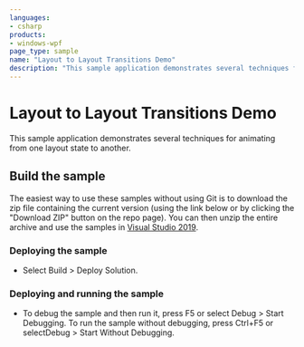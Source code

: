 ```yaml
---
languages:
- csharp
products:
- windows-wpf
page_type: sample
name: "Layout to Layout Transitions Demo"        
description: "This sample application demonstrates several techniques for animating from one layout state to another."
---
```

# Layout to Layout Transitions Demo
This sample application demonstrates several techniques for animating from one layout state to another.

## Build the sample
The easiest way to use these samples without using Git is to download the zip file containing the current version (using the link below or by clicking the "Download ZIP" button on the repo page). You can then unzip the entire archive and use the samples in [Visual Studio 2019](https://www.visualstudio.com/wpf-vs).

### Deploying the sample
- Select Build > Deploy Solution. 

### Deploying and running the sample
- To debug the sample and then run it, press F5 or select Debug >  Start Debugging. To run the sample without debugging, press Ctrl+F5 or selectDebug > Start Without Debugging. 


